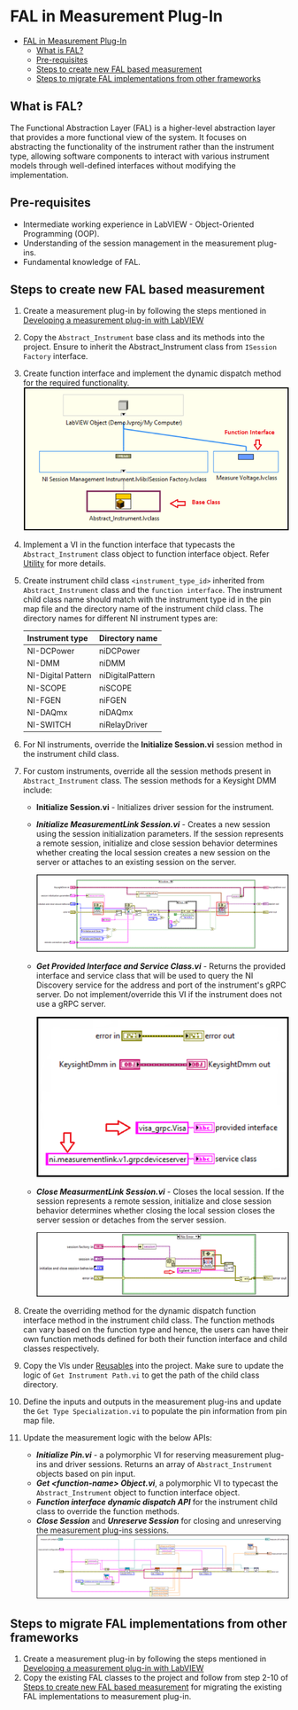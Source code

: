 # FAL in Measurement Plug-In

- [FAL in Measurement Plug-In](#fal-in-measurement-plug-in)
  - [What is FAL?](#what-is-fal)
  - [Pre-requisites](#pre-requisites)
  - [Steps to create new FAL based measurement](#steps-to-create-new-fal-based-measurement)
  - [Steps to migrate FAL implementations from other frameworks](#steps-to-migrate-fal-implementations-from-other-frameworks)

## What is FAL?

The Functional Abstraction Layer (FAL) is a higher-level abstraction layer that provides a more functional view of the system. It focuses on abstracting the functionality of the instrument rather than the instrument type, allowing software components to interact with various instrument models through well-defined interfaces without modifying the implementation.

## Pre-requisites

- Intermediate working experience in LabVIEW - Object-Oriented Programming (OOP).
- Understanding of the session management in the measurement plug-ins.
- Fundamental knowledge of FAL.

## Steps to create new FAL based measurement

1. Create a measurement plug-in by following the steps mentioned in [Developing a measurement plug-in with LabVIEW](https://github.com/ni/measurement-plugin-labview?tab=readme-ov-file#developing-a-labview-measurement)
2. Copy the `Abstract_Instrument` base class and its methods into the project. Ensure to inherit the Abstract_Instrument class from `ISession Factory` interface.
3. Create function interface and implement the dynamic dispatch method for the required functionality.
    ![Base class and Function Interface](<FAL Images/Base and Function class.png>)
4. Implement a VI in the function interface that typecasts the `Abstract_Instrument` class object to function interface object. Refer [Utility](../../labview_fal/FAL/Functions/Measure_Voltage/Utility) for more details.
5. Create instrument child class `<instrument_type_id>` inherited from `Abstract_Instrument` class and the `function interface`. The instrument child class name should match with the instrument type id in the pin map file and the directory name of the instrument child class. The directory names for different NI instrument types are:

   Instrument type | Directory name
   --- | ---
   NI-DCPower | niDCPower
   NI-DMM | niDMM
   NI-Digital Pattern | niDigitalPattern
   NI-SCOPE | niSCOPE
   NI-FGEN | niFGEN
   NI-DAQmx | niDAQmx
   NI-SWITCH | niRelayDriver
6. For NI instruments, override the **Initialize Session.vi** session method in the instrument child class.
7. For custom instruments, override all the session methods present in `Abstract_Instrument` class. The session methods for a Keysight DMM include:
    - **Initialize Session.vi** - Initializes driver session for the instrument.
    - ***Initialize MeasurementLink Session.vi*** - Creates a new session using the session initialization parameters. If the session represents a remote session, initialize and close session behavior determines whether creating the local session creates a new session on the server or attaches to an existing session on the server.

        ![Initialize MeasurementLink Session](<FAL Images/KeysightDmm Initialize MeasurementLink Session.png>)

    - ***Get Provided Interface and Service Class.vi*** - Returns the provided interface and service class that will be used to query the NI Discovery service for the address and port of the instrument's gRPC server. Do not implement/override this VI if the instrument does not use a gRPC server.

        ![Get Provided Interface and Service Class](<FAL Images/KeysightDmm Get Provided Interface and Service Class.png>)

    - ***Close MeasurmentLink Session.vi*** - Closes the local session. If the session represents a remote session, initialize and close session behavior determines whether closing the local session closes the server session or detaches from the server session.

        ![Close MeasurementLink Session](<FAL Images/KeysightDmm Close MeasurementLink Session.png>)

8. Create the overriding method for the dynamic dispatch function interface method in the instrument child class. The function methods can vary based on the function type and hence, the users can have their own function methods defined for both their function interface and child classes respectively.
9. Copy the VIs under [Reusables](../../labview_fal/FAL/Reusables) into the project. Make sure to update the logic of `Get Instrument Path.vi` to get the path of the child class directory.
10. Define the inputs and outputs in the measurement plug-ins and update the `Get Type Specialization.vi` to populate the pin information from pin map file.
11. Update the measurement logic with the below APIs:
    - ***Initialize Pin.vi*** - a polymorphic VI for reserving measurement plug-ins and driver sessions. Returns an array of `Abstract_Instrument` objects based on pin input.
    - ***Get \<function-name\> Object.vi***, a polymorphic VI to typecast the `Abstract_Instrument` object to function interface object.
    - ***Function interface dynamic dispatch API*** for the instrument child class to override the function methods.
    - ***Close Session*** and ***Unreserve Session*** for closing and unreserving the measurement plug-ins sessions.
    ![Measurement Logic](<FAL Images/Measurement Logic.png>)

## Steps to migrate FAL implementations from other frameworks

1. Create a measurement plug-in by following the steps mentioned in [Developing a measurement plug-in with LabVIEW](https://www.ni.com/docs/en-US/bundle/measurementplugins/page/labview-measurements.html)
2. Copy the existing FAL classes to the project and follow from step 2-10 of [Steps to create new FAL based measurement](#steps-to-create-new-fal-based-measurement) for migrating the existing FAL implementations to measurement plug-in.
